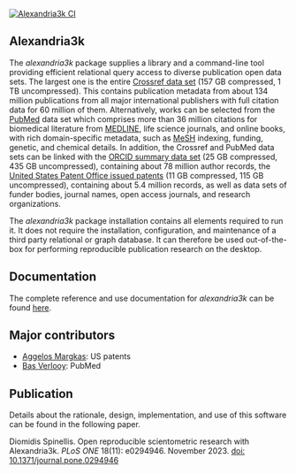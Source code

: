 [![Alexandria3k CI](https://github.com/dspinellis/alexandria3k/actions/workflows/ci.yml/badge.svg)](https://github.com/dspinellis/alexandria3k/actions/workflows/ci.yml)

## Alexandria3k

The _alexandria3k_ package supplies a library and a command-line tool
providing efficient relational query access to diverse publication open
data sets.
The largest one is the entire
[Crossref data set](https://www.nature.com/articles/d41586-022-02926-y)
(157 GB compressed, 1 TB uncompressed).
This contains publication metadata from about 134 million publications from
all major international publishers with full citation data for 60 million
of them.
Alternatively, works can be selected from the
[PubMed](https://pubmed.ncbi.nlm.nih.gov/)
data set which comprises more than 36 million citations
for biomedical literature from
[MEDLINE](https://www.nlm.nih.gov/medline/medline_overview.html),
life science journals, and online books,
with rich domain-specific metadata,
such as [MeSH](https://www.nlm.nih.gov/mesh/meshhome.html) indexing,
funding, genetic, and chemical details.
In addition,
the Crossref and PubMed data sets can be linked with
the [ORCID summary data set](https://support.orcid.org/hc/en-us/articles/360006897394-How-do-I-get-the-public-data-file-)
  (25 GB compressed, 435 GB uncompressed),
  containing about 78 million author records,
the [United States Patent Office issued patents](https://bulkdata.uspto.gov/)
  (11 GB compressed, 115 GB uncompressed),
  containing about 5.4 million records,
as well as
data sets of
funder bodies,
journal names,
open access journals,
and research organizations.

The _alexandria3k_ package installation contains all elements required
to run it.
It does not require the installation, configuration, and maintenance
of a third party relational or graph database.
It can therefore be used out-of-the-box for performing reproducible
publication research on the desktop.

## Documentation

The complete reference and use documentation for _alexandria3k_  can be found [here](https://dspinellis.github.io/alexandria3k/).

## Major contributors

* [Aggelos Margkas](https://github.com/AggelosMargkas): US patents
* [Bas Verlooy](https://github.com/BasVerlooy): PubMed

## Publication

Details about the rationale, design, implementation, and use of this software
can be found in the following paper.

Diomidis Spinellis. Open reproducible scientometric research with Alexandria3k. _PLoS ONE_ 18(11): e0294946. November 2023. [doi: 10.1371/journal.pone.0294946](https://doi.org/10.1371/journal.pone.0294946)
